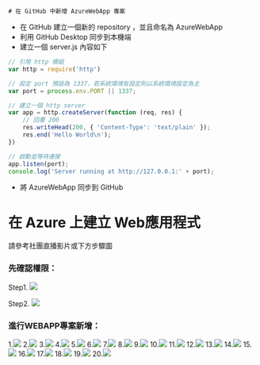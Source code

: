     # 在 GitHub 中新增 AzureWebApp 專案

* 在 GitHub 建立一個新的 repository ，並且命名為 AzureWebApp
* 利用 GitHub Desktop 同步到本機端
* 建立一個 server.js 內容如下

```js
// 引用 http 模組
var http = require('http')

// 設定 port 預設為 1337，若系統環境有設定則以系統環境設定為主
var port = process.env.PORT || 1337;

// 建立一個 http server
var app = http.createServer(function (req, res) {
    // 回覆 200
    res.writeHead(200, { 'Content-Type': 'text/plain' });
    res.end('Hello World\n');
})

// 啟動並等待連接
app.listen(port);
console.log('Server running at http://127.0.0.1:' + port);
```

* 將 AzureWebApp 同步到 GitHub

# 在 Azure 上建立 Web應用程式

請參考社團直播影片或下方步驟圖

### **先確認權限：**

Step1.
![](/assets/權限確認.png)

Step2.
![](/assets/權限2.png)

### 進行WEBAPP專案新增：

1.![](/assets/new_1.png)
2.![](/assets/new_2.png)
3.![](/assets/new_3.png)
4.![](/assets/new_4.png)
5.![](/assets/new_5.png)
6.![](/assets/new_6.png)
7.![](/assets/new_7.png)
8.![](/assets/new_8.png)
9.![](/assets/new_9.png)
10.![](/assets/new_10.png)
11.![](/assets/new_19.png)
12.![](/assets/new_11.png)
13.![](/assets/new_13.png)
14.![](/assets/new_14.png)
15.![](/assets/new_15.png)
16.![](/assets/new_16.png)
17.![](/assets/new_17.png)
18.![](/assets/new_18.png)
19.![](/assets/new_20.png)
20.![](/assets/new_21.png)


